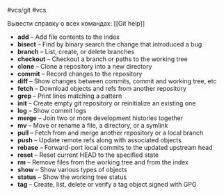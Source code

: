 #vcs/git #vcs

Вывести справку о всех командах: [[Git help]]

- **add** – Add file contents to the index
- **bisect** – Find by binary search the change that introduced a bug
- **branch** – List, create, or delete branches
- **checkout** – Checkout a branch or paths to the working tree
- **clone** – Clone a repository into a new directory
- **commit** – Record changes to the repository
- **diff** – Show changes between commits, commit and working tree, etc
- **fetch** – Download objects and refs from another repository
- **grep** – Print lines matching a pattern
- **init** – Create empty git repository or reinitialize an existing one
- **log** – Show commit logs
- **merge** – Join two or more development histories together
- **mv** – Move or rename a file, a directory, or a symlink
- **pull** – Fetch from and merge another repository or a local branch
- **push** – Update remote refs along with associated objects
- **rebase** – Forward-port local commits to the updated upstream head
- **reset** – Reset current HEAD to the specified state
- **rm** – Remove files from the working tree and from the index
- **show** – Show various types of objects
- **status** – Show the working tree status
- **tag** – Create, list, delete or verify a tag object signed with GPG